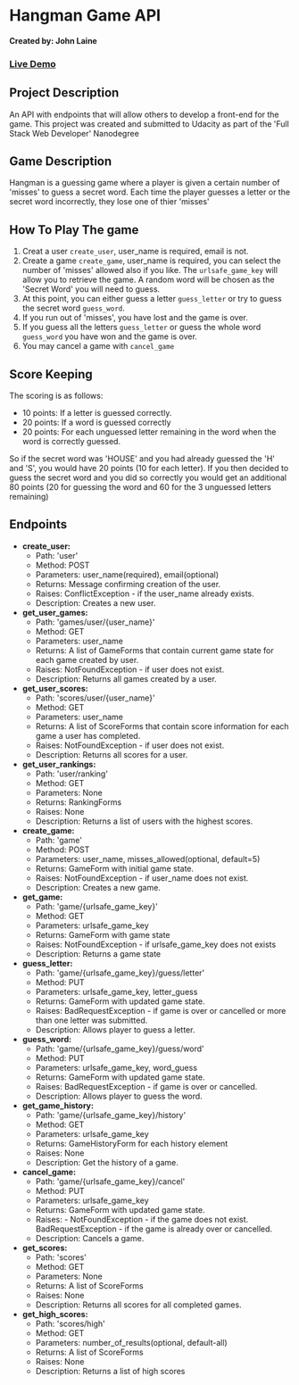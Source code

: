 # Hangman Game API

#### Created by: John Laine

### [Live Demo](https://apis-explorer.appspot.com/apis-explorer/?base=https://named-magnet-141501.appspot.com/_ah/api#p/hangman/v1.0/)

## Project Description
An API with endpoints that will allow others to develop a front-end for the game.
This project was created and submitted to Udacity as part of the 'Full Stack Web Developer' Nanodegree

## Game Description
Hangman is a guessing game where a player is given a certain number of 'misses' to guess a secret word. Each time the player guesses a letter or the secret word incorrectly, they lose one of thier 'misses'

## How To Play The game
1. Creat a user `create_user`, user_name is required, email is not.
2. Create a game `create_game`, user_name is required, you can select the number of 'misses' allowed also if you like. The `urlsafe_game_key` will allow you to retrieve the game.
A random word will be chosen as the 'Secret Word' you will need to guess.
3. At this point, you can either guess a letter `guess_letter` or try to guess the secret word `guess_word`.
4. If you run out of 'misses', you have lost and the game is over.
5. If you guess all the letters `guess_letter` or guess the whole word `guess_word` you have won and the game is over.
6. You may cancel a game with `cancel_game`

## Score Keeping
The scoring is as follows:

- 10 points:
    If a letter is guessed correctly.
- 20 points:
    If a word is guessed correctly
- 20 points:
    For each unguessed letter remaining in the word when the word is correctly guessed.

So if the secret word was 'HOUSE' and you had already guessed the 'H' and 'S', you would have 20 points (10 for each letter). If you then decided to guess the secret word and you did so correctly you would get an additional 80 points (20 for guessing the word and 60 for the 3 unguessed letters remaining)

## Endpoints

- **create_user:**
    - Path: 'user'
    - Method: POST
    - Parameters: user_name(required), email(optional)
    - Returns: Message confirming creation of the user.
    - Raises: ConflictException - if the user_name already exists.
    - Description: Creates a new user.
- **get_user_games:**
    - Path: 'games/user/{user_name}'
    - Method: GET
    - Parameters: user_name
    - Returns: A list of GameForms that contain current game state for each game created by user.
    - Raises: NotFoundException - if user does not exist.
    - Description: Returns all games created by a user.
- **get_user_scores:**
    - Path: 'scores/user/{user_name}'
    - Method: GET
    - Parameters: user_name
    - Returns: A list of ScoreForms that contain score information for each game a user has completed.
    - Raises: NotFoundException - if user does not exist.
    - Description: Returns all scores for a user.
- **get_user_rankings:**
    - Path: 'user/ranking'
    - Method: GET
    - Parameters: None
    - Returns: RankingForms
    - Raises: None
    - Description: Returns a list of users with the highest scores.
- **create_game:**
    - Path: 'game'
    - Method: POST
    - Parameters: user_name, misses_allowed(optional, default=5)
    - Returns: GameForm with initial game state.
    - Raises: NotFoundException - if user_name does not exist.
    - Description: Creates a new game.
- **get_game:**
    - Path: 'game/{urlsafe_game_key}'
    - Method: GET
    - Parameters: urlsafe_game_key
    - Returns: GameForm with game state
    - Raises: NotFoundException - if urlsafe_game_key does not exists
    - Description: Returns a game state
- **guess_letter:**
    - Path: 'game/{urlsafe_game_key}/guess/letter'
    - Method: PUT
    - Parameters: urlsafe_game_key, letter_guess
    - Returns: GameForm with updated game state.
    - Raises: BadRequestException - if game is over or cancelled or more than one letter was submitted.
    - Description: Allows player to guess a letter.
- **guess_word:**
    - Path: 'game/{urlsafe_game_key}/guess/word'
    - Method: PUT
    - Parameters: urlsafe_game_key, word_guess
    - Returns: GameForm with updated game state.
    - Raises: BadRequestException - if game is over or cancelled.
    - Description: Allows player to guess the word.
- **get_game_history:**
    - Path: 'game/{urlsafe_game_key}/history'
    - Method: GET
    - Parameters: urlsafe_game_key
    - Returns: GameHistoryForm for each history element
    - Raises: None
    - Description: Get the history of a game.
- **cancel_game:**
    - Path: 'game/{urlsafe_game_key}/cancel'
    - Method: PUT
    - Parameters: urlsafe_game_key
    - Returns: GameForm with updated game state.
    - Raises: - NotFoundException - if the game does not exist. BadRequestException - if the game is already over or cancelled.
    - Description: Cancels a game.
- **get_scores:**
    - Path: 'scores'
    - Method: GET
    - Parameters: None
    - Returns: A list of ScoreForms
    - Raises: None
    - Description: Returns all scores for all completed games.
- **get_high_scores:**
    - Path: 'scores/high'
    - Method: GET
    - Parameters: number_of_results(optional, default-all)
    - Returns: A list of ScoreForms
    - Raises: None
    - Description: Returns a list of high scores
